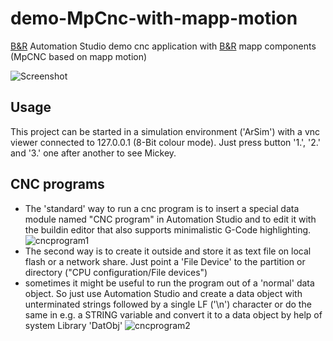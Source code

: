 # demo-MpCnc-with-mapp-motion
[B&amp;R](https://www.br-automation.com) Automation Studio 
demo cnc application with [B&amp;R](https://www.br-automation.com) mapp components (MpCNC based on mapp motion)

![Screenshot](https://github.com/hilch/demo-MpCnc-with-mapp-motion-/blob/master/doc/screenshot.PNG)

## Usage
This project can be started in a simulation environment ('ArSim') with a vnc viewer connected to 127.0.0.1 (8-Bit colour mode).
Just press button '1.', '2.' and '3.' one after another to see Mickey.

## CNC programs
- The 'standard' way to run a cnc program is to insert a special data module named "CNC program" in Automation Studio and to edit it with the buildin editor that also supports minimalistic G-Code highlighting.
![cncprogram1](https://github.com/hilch/demo-MpCnc-with-mapp-motion-/blob/master/doc/cncprogram1.png)
- The second way is to create it outside and store it as text file on local flash or a network share. Just point a 'File Device' to the partition or directory ("CPU configuration/File devices")
- sometimes it might be useful to run the program out of a 'normal' data object. So just use Automation Studio and create a data object with unterminated strings followed by a single LF ('\n') character or do the same in e.g. a STRING variable and convert it to a data object by help of system Library 'DatObj'
![cncprogram2](https://github.com/hilch/demo-MpCnc-with-mapp-motion-/blob/master/doc/cncprogram2.png)


